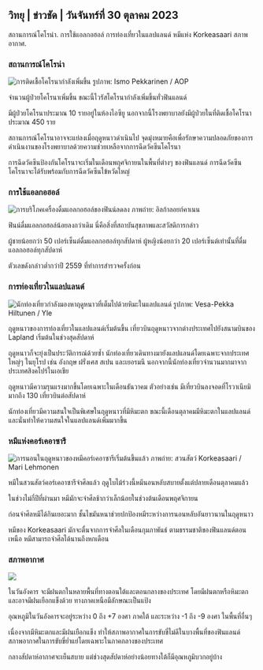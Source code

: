 ## วิทยุ \| ข่าวชัด \| วันจันทร์ที่ 30 ตุลาคม 2023

สถานการณ์โคโรน่า. การใช้แอลกอฮอล์ การท่องเที่ยวในแลปแลนด์ หมีแห่ง Korkeasaari สภาพอากาศ.

### สถานการณ์โคโรน่า

![การติดเชื้อโคโรนากำลังเพิ่มขึ้น รูปภาพ: Ismo Pekkarinen / AOP](https://images.cdn.yle.fi/image/upload/c_crop,h_1992,w_3543,x_0,y_232/ar_1.7777777777777777,c_fill,g_faces,h_675,w_1200/dpr_1.0/q_auto:eco/f_auto/fl_lossy/v1698673937/39-1193332653fb40a9c4a2)

จำนวนผู้ป่วยโคโรนาเพิ่มขึ้น ขณะนี้ไวรัสโคโรนากำลังเพิ่มขึ้นทั่วฟินแลนด์

มีผู้ป่วยโคโรนาประมาณ 10 รายอยู่ในห้องไอซียู นอกจากนี้โรงพยาบาลยังมีผู้ป่วยในที่ติดเชื้อโคโรนาประมาณ 450 ราย

สถานการณ์โคโรนาอาจจะแย่ลงเมื่อฤดูหนาวดำเนินไป จุดมุ่งหมายคือเพื่อรักษาความปลอดภัยของการดำเนินงานของโรงพยาบาลด้วยความช่วยเหลือจากการฉีดวัคซีนโคโรนา

การฉีดวัคซีนป้องกันโคโรนาจะเริ่มในเดือนพฤศจิกายนในพื้นที่ต่างๆ ของฟินแลนด์ การฉีดวัคซีนโคโรนาจะได้รับพร้อมกับการฉีดวัคซีนไข้หวัดใหญ่

### การใช้แอลกอฮอล์

![การบริโภคเครื่องดื่มแอลกอฮอล์ของฟินน์ลดลง ภาพถ่าย: อิลก้าลอยก์คาเนน](https://images.cdn.yle.fi/image/upload/c_crop,h_2160,w_3840,x_0,y_325/ar_1.7777777777777777,c_fill,g_faces,h_675,w_1200/dpr_1.0/q_auto:อีโค่/f_auto/fl_lossy/v1682602904/39-1105424644a7b35b4046)

ฟินน์ดื่มแอลกอฮอล์น้อยลงกว่าเดิม นี่คือสิ่งที่สถาบันสุขภาพและสวัสดิการกล่าว

ผู้ชายน้อยกว่า 50 เปอร์เซ็นต์ดื่มแอลกอฮอล์ทุกสัปดาห์ ผู้หญิงน้อยกว่า 20 เปอร์เซ็นต์เท่านั้นที่ดื่มแอลกอฮอล์ทุกสัปดาห์

ตัวเลขดังกล่าวต่ำกว่าปี 2559 ที่ทำการสำรวจครั้งก่อน

### การท่องเที่ยวในแลปแลนด์

![นักท่องเที่ยวกำลังมองหาฤดูหนาวที่เต็มไปด้วยหิมะในแลปแลนด์ รูปภาพ: Vesa-Pekka Hiltunen / Yle](https://images.cdn.yle.fi/image/upload/c_crop,h_3375,w_6000,x_0,y_473/ar_1.777777777777777,c_fill,g_faces,h_675,w_1200/dpr_1.0/q_auto:eco/f_auto/fl_lossy/v1673250132/39-105687963bbc441bd57b)

ฤดูหนาวของการท่องเที่ยวในแลปแลนด์เริ่มต้นขึ้น เที่ยวบินฤดูหนาวจากต่างประเทศไปยังสนามบินของ Lapland เริ่มต้นในช่วงสุดสัปดาห์

ฤดูหนาวก็จะยุ่งเป็นประวัติการณ์ด้วยซ้ำ นักท่องเที่ยวเดินทางมายังแลปแลนด์โดยเฉพาะจากประเทศใหญ่ๆ ในยุโรป เช่น อังกฤษ ฝรั่งเศส สเปน และเยอรมนี นอกจากนี้นักท่องเที่ยวจำนวนมากมาจากประเทศสิงคโปร์ในเอเชีย

ฤดูหนาวมีความรุนแรงมากขึ้นโดยเฉพาะในเดือนธันวาคม ตัวอย่างเช่น มีเที่ยวบินลงจอดที่โรวาเนียมิมากถึง 130 เที่ยวบินต่อสัปดาห์

นักท่องเที่ยวมีความสนใจเป็นพิเศษในฤดูหนาวที่มีหิมะตก ขณะนี้เดือนตุลาคมมีหิมะตกในแลปแลนด์ และนั่นทำให้ความสนใจในแลปแลนด์เพิ่มมากขึ้น

### หมีแห่งคอร์เคอาซารี

![การนอนในฤดูหนาวของหมีคอร์เคอาซารีเริ่มต้นขึ้นแล้ว ภาพถ่าย: สวนสัตว์ Korkeasaari / Mari Lehmonen](https://images.cdn.yle.fi/image/upload/c_crop,h_3239,w_5759,x_0,y_0/ar_1.7777777777777777,c_fill,g_faces,h_675,w_1200/dpr_1.0/q_auto:eco/f_auto/fl_lossy/v1698664391/39-1193141653f687431ff4)

หมีในสวนสัตว์คอร์เคอาซารีจำศีลแล้ว ฤดูใบไม้ร่วงนี้หมีนอนหลับสบายตั้งแต่ปลายเดือนตุลาคมแล้ว

ในช่วงไม่กี่ปีที่ผ่านมา หมีมักจะจำศีลช้ากว่าเล็กน้อยในช่วงต้นเดือนพฤศจิกายน

ก่อนจำศีลหมีได้กินเยอะมาก ชั้นไขมันหนาช่วยปกป้องหมีระหว่างการนอนหลับอันยาวนานในฤดูหนาว

หมีของ Korkeasaari มักจะตื่นจากการจำศีลในเดือนกุมภาพันธ์ ตามธรรมชาติของฟินแลนด์ตอนเหนือ หมีสามารถจำศีลได้นานถึงหกเดือน

### สภาพอากาศ

![](https://images.cdn.yle.fi/image/upload/c_crop,h_1080,w_1919,x_0,y_0/ar_1.7777777777777777,c_fill,g_faces,h_675,w_1200/dpr_1.0/q_auto:eco/f_auto/fl_lossy/v1698681609/39-1193390653fd2ed08682)

ในวันอังคาร จะมีฝนตกในหลายพื้นที่ทางตอนใต้และตอนกลางของประเทศ โดยมีฝนตกหรือหิมะตก และอาจมีฝนเยือกแข็งด้วย ทางภาคเหนือมีลักษณะเป็นแป้ง

อุณหภูมิในวันอังคารจะอยู่ระหว่าง 0 ถึง +7 องศา ภาคใต้ และระหว่าง -1 ถึง -9 องศา ในพื้นที่อื่นๆ

เนื่องจากมีหิมะตกและมีฝนเยือกแข็ง ทำให้สภาพอากาศในการขับขี่ไม่ดีในบางพื้นที่ของฟินแลนด์ สภาพอากาศในการขับขี่ย่ำแย่โดยเฉพาะในภาคกลางของประเทศ

กลางสัปดาห์อากาศจะเย็นสบาย แต่ช่วงสุดสัปดาห์อย่างน้อยทางใต้ก็มีอุณหภูมิบวกอยู่บ้าง
